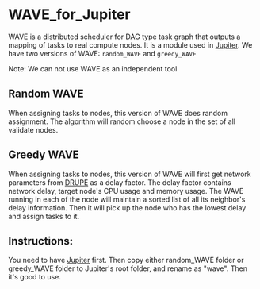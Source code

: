# WAVE_for_Jupiter

WAVE is a distributed scheduler for DAG type
task graph that outputs a mapping of tasks to real compute nodes.
It is a module used in [Jupiter](https://github.com/ANRGUSC/Jupiter).
We have two versions of WAVE: `random_WAVE` and `greedy_WAVE`

Note: We can not use WAVE as an independent tool

## Random WAVE
When assigning tasks to nodes, this version of WAVE does random assignment.
The algorithm will random choose a node in the set of all validate nodes.

## Greedy WAVE
When assigning tasks to nodes, this version of WAVE will first get network 
parameters from [DRUPE](https://github.com/ANRGUSC/DRUPE) as a delay factor.
The delay factor contains network delay, target node's CPU usage and memory usage.
The WAVE running in each of the node will maintain a sorted list of all its neighbor's delay 
information. Then it will pick up the node who has the lowest delay and assign tasks 
to it.

## Instructions:
You need to have [Jupiter](https://github.com/ANRGUSC/Jupiter) first. Then copy either 
random_WAVE folder or greedy_WAVE folder to Jupiter's root folder, and rename as "wave".
Then it's good to use.

